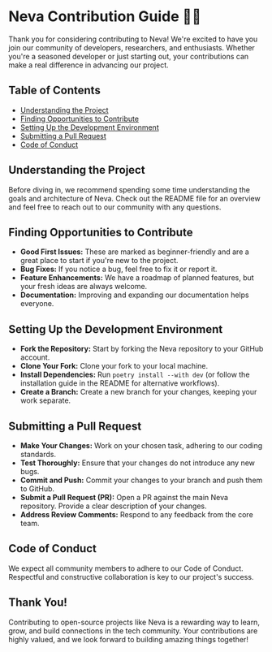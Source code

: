 # Neva Contribution Guide 🧠🤝

Thank you for considering contributing to Neva! We're excited to have you join our community of developers, researchers, and enthusiasts. Whether you're a seasoned developer or just starting out, your contributions can make a real difference in advancing our project.

## Table of Contents
- [Understanding the Project](#understanding-the-project)
- [Finding Opportunities to Contribute](#finding-opportunities-to-contribute)
- [Setting Up the Development Environment](#setting-up-the-development-environment)
- [Submitting a Pull Request](#submitting-a-pull-request)
- [Code of Conduct](#code-of-conduct)

## Understanding the Project
Before diving in, we recommend spending some time understanding the goals and architecture of Neva. Check out the README file for an overview and feel free to reach out to our community with any questions.

## Finding Opportunities to Contribute
- **Good First Issues:** These are marked as beginner-friendly and are a great place to start if you're new to the project.
- **Bug Fixes:** If you notice a bug, feel free to fix it or report it.
- **Feature Enhancements:** We have a roadmap of planned features, but your fresh ideas are always welcome.
- **Documentation:** Improving and expanding our documentation helps everyone.

## Setting Up the Development Environment
- **Fork the Repository:** Start by forking the Neva repository to your GitHub account.
- **Clone Your Fork:** Clone your fork to your local machine.
- **Install Dependencies:** Run `poetry install --with dev` (or follow the
  installation guide in the README for alternative workflows).
- **Create a Branch:** Create a new branch for your changes, keeping your work separate.

## Submitting a Pull Request
- **Make Your Changes:** Work on your chosen task, adhering to our coding standards.
- **Test Thoroughly:** Ensure that your changes do not introduce any new bugs.
- **Commit and Push:** Commit your changes to your branch and push them to GitHub.
- **Submit a Pull Request (PR):** Open a PR against the main Neva repository. Provide a clear description of your changes.
- **Address Review Comments:** Respond to any feedback from the core team.

## Code of Conduct
We expect all community members to adhere to our Code of Conduct. Respectful and constructive collaboration is key to our project's success.

## Thank You!
Contributing to open-source projects like Neva is a rewarding way to learn, grow, and build connections in the tech community. Your contributions are highly valued, and we look forward to building amazing things together!
